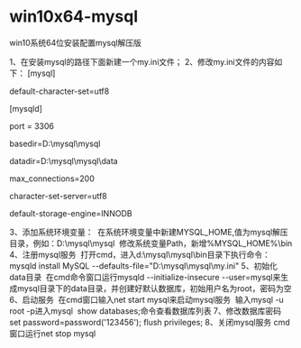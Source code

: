 
# win10x64-mysql
win10系统64位安装配置mysql解压版

1、在安装mysql的路径下面新建一个my.ini文件；
2、修改my.ini文件的内容如下：
[mysql]

default-character-set=utf8
  
[mysqld]

port = 3306

basedir=D:\mysql\mysql

datadir=D:\mysql\mysql\data  

max_connections=200

character-set-server=utf8

default-storage-engine=INNODB

3、添加系统环境变量：
  在系统环境变量中新建MYSQL_HOME,值为mysql解压目录，例如：D:\mysql\mysql
  修改系统变量Path，新增%MYSQL_HOME%\bin
4、注册mysql服务
  打开cmd，进入d:\mysql\mysql\bin目录下执行命令：mysqld install MySQL --defaults-file="D:\mysql\mysql\my.ini"
5、初始化data目录
  在cmd命令窗口运行mysqld --initialize-insecure --user=mysql来生成mysql目录下的data目录，并创建好默认数据库，初始用户名为root，密码为空
6、启动服务
  在cmd窗口输入net start mysql来启动mysql服务
  输入mysql -u root -p进入mysql
  show databases;命令查看数据库列表
7、修改数据库密码
  set password=password('123456');
  flush privileges;
8、关闭mysql服务
  cmd窗口运行net stop mysql
